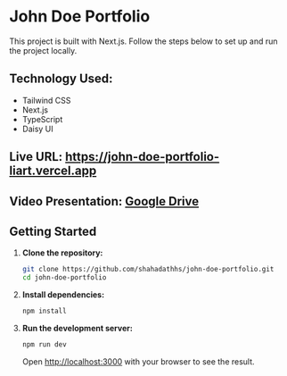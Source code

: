 # John Doe Portfolio

This project is built with Next.js. Follow the steps below to set up and run the project locally.

## Technology Used:
- Tailwind CSS
- Next.js
- TypeScript
- Daisy UI

## Live URL: <https://john-doe-portfolio-liart.vercel.app>

## Video Presentation: [Google Drive](https://drive.google.com/file/d/1YAOhog5nOeJQVTmjvQXy6ywZiUAxHzsd/view?usp=drive_link)

## Getting Started

1. **Clone the repository:**

   ```bash
   git clone https://github.com/shahadathhs/john-doe-portfolio.git
   cd john-doe-portfolio
   ```

2. **Install dependencies:**

   ```bash
   npm install
   ```

3. **Run the development server:**

   ```bash
   npm run dev
   ```

   Open [http://localhost:3000](http://localhost:3000) with your browser to see the result.
